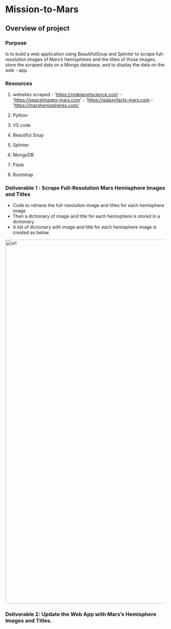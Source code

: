 # Mission-to-Mars

## Overview of project 
### Purpose 
Is to build a web application using BeautifulSoup and Splinter to scrape full-resolution images of Mars’s hemispheres and the titles of those images, store the scraped data on a Mongo database, and to display the data on the web - app.

### Resources 
1. websites scraped - 'https://redplanetscience.com'
                 -'https://spaceimages-mars.com' 
                 - 'https://galaxyfacts-mars.com
                 - 'https://marshemispheres.com/
                 
2. Python 
3. VS code
4. Beautiful Soup 
5. Splinter 
6. MongoDB
7. Flask 
8. Bootstrap
           
### Deliverable 1 :  Scrape Full-Resolution Mars Hemisphere Images and Titles
- Code to retrieve the full-resolution image and titles for each hemisphere image
- Then a dictionary of image and title for each hemisphere is stored in a dictionary.
- A list of dictionary with image and title for each hemisphere image is created as below 

<img width="1140" alt="url" src="https://user-images.githubusercontent.com/98556229/175799732-bcbab4a9-ef08-40d8-abd8-fe891a638048.png">

### Deliverable 2: Update the Web App with Mars’s Hemisphere Images and Titles.
